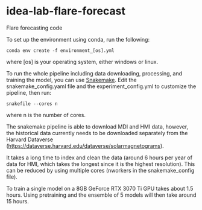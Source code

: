 # idea-lab-flare-forecast
Flare forecasting code

To set up the environment using conda, run the following:  

    conda env create -f environment_[os].yml  
where [os] is your operating system, either windows or linux.  

To run the whole pipeline including data downloading, processing, and training the model, you can use [Snakemake](https://snakemake.readthedocs.io/en/stable/index.html). Edit the snakemake_config.yaml file and the experiment_config.yml to customize the pipeline, then run:  

    snakefile --cores n
where n is the number of cores.

The snakemake pipeline is able to download MDI and HMI data, however, the historical data currently needs to be downloaded separately from the Harvard Dataverse (https://dataverse.harvard.edu/dataverse/solarmagnetograms). 

It takes a long time to index and clean the data (around 6 hours per year of data for HMI, which takes the longest since it is the highest resolution). This can be reduced by using multiple cores (nworkers in the snakemake_config file). 

To train a single model on a  8GB GeForce RTX 3070 Ti GPU takes about 1.5 hours. Using pretraining and the ensemble of 5 models will then take around 15 hours.



